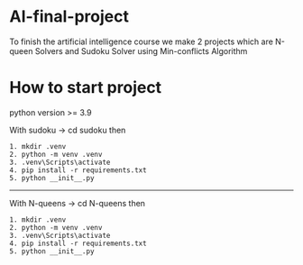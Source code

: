 # AI-final-project
To finish the artificial intelligence course we make 2 projects which are N-queen Solvers and Sudoku Solver using Min-conflicts Algorithm 
# How to start project
python version >= 3.9

With sudoku -> cd sudoku 
then 
```
1. mkdir .venv
2. python -m venv .venv
3. .venv\Scripts\activate
4. pip install -r requirements.txt
5. python __init__.py
```
------------------------------
With N-queens -> cd N-queens
then 
```
1. mkdir .venv
2. python -m venv .venv
3. .venv\Scripts\activate
4. pip install -r requirements.txt
5. python __init__.py
```